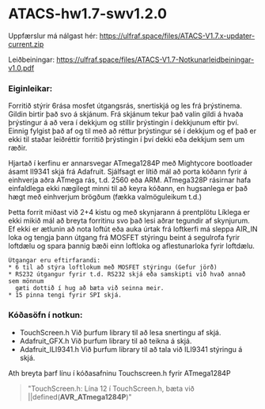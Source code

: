 # ATACS-hw1.7-swv1.2.0
 
Uppfærslur má nálgast hér: https://ulfraf.space/files/ATACS-V1.7.x-updater-current.zip

Leiðbeiningar: https://ulfraf.space/files/ATACS-V1.7-Notkunarleidbeiningar-v1.0.pdf


### Eiginleikar:

Forritið stýrir 6rása mosfet útgangsrás, snertiskjá og les frá þrýstinema. Gildin birtir það svo á skjánum.
Frá skjánum tekur það valin gildi á hvaða þrýstingur á að vera í dekkjum og stillir þrýstingin í dekkjunum eftir því. Einnig fylgist það af og til með
að réttur þrýstingur sé í dekkjum og ef það er ekki til staðar leiðréttir forritið
þrýstingin í því dekki eða dekkjum sem um ræðir.

Hjartað í kerfinu er annarsvegar ATmega1284P með Mightycore bootloader ásamt II9341 skjá frá Adafruit. Sjálfsagt er lítið mál að porta kóðann fyrir á einhverja aðra ATmega rás, t.d. 2560 eða ARM. ATmega328P rásirnar hafa einfaldlega ekki nægilegt minni til að keyra kóðann, en hugsanlega er það hægt með einhverjum brögðum (fækka valmöguleikum t.d.)

Þetta forrit miðast við 2+4 kistu og með skynjarann á prentplötu
Líklega er ekki mikið mál að breyta forritinu svo það lesi aðrar
tegundir af skynjurum. Ef ekki er ætlunin að nota loftút eða auka úrtak frá
loftkerfi má sleppa AIR_IN loka og tengja þann útgang frá MOSFET stýringu beint
á segulrofa fyrir loftdælu og spara þannig bæði einn loftloka og aflestunarloka
fyrir loftdælu.

    Útgangar eru eftirfarandi:
    * 6 til að stýra loftlokum með MOSFET stýringu (Gefur jörð)
    * RS232 útgangur fyrir t.d. RS232 skjá eða samskipti við hvað annað sem mönnum
      gæti dottið í hug að bæta við seinna meir.
    * 15 pinna tengi fyrir SPI skjá.

### Kóðasöfn í notkun:
* TouchScreen.h  Við þurfum library til að lesa snertingu af skjá.
* Adafruit_GFX.h  Við þurfum library til að teikna á skjá.
* Adafruit_ILI9341.h  Við þurfum library til að tala við ILI9341 stýringu á skjá.


Ath breyta þarf línu í kóðasafninu Touchscreen.h fyrir ATmega1284P
>"TouchScreen.h: Lína 12 í TouchScreen.h, bæta við ||defined(__AVR_ATmega1284P__)"
